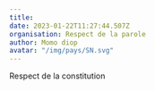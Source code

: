 ```yaml
---
title: 
date: 2023-01-22T11:27:44.507Z
organisation: Respect de la parole
author: Momo diop
avatar: "/img/pays/SN.svg"
---
```


Respect de la constitution 